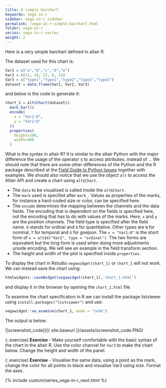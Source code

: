 ```yaml
---
title: A simple barchart
keywords: vega-in-r
sidebar: vega-in-r_sidebar
permalink: /vega-in-r-simple-barchart.html
folder: vega-in-r
series: vega-in-r-series
weight: 2
---
```

Here is a very simple barchart defined in altair R.

<div id="vis1"></div>
<script type="text/javascript">
    var yourVlSpec = {
  "$schema": "https://vega.github.io/schema/vega-lite/v4.0.0.json",
  "config": {
    "view": {
      "continuousHeight": 300,
      "continuousWidth": 400
    }
  },
  "data": {
    "name": "data-c15a74353a288269433adfdc7c0ad142"
  },
  "datasets": {
    "data-c15a74353a288269433adfdc7c0ad142": [
      {
        "Var1": "a",
        "Var2": 11,
        "Var3": "type1"
      },
      {
        "Var1": "b",
        "Var2": 19,
        "Var3": "type1"
      },
      {
        "Var1": "c",
        "Var2": 22,
        "Var3": "type2"
      },
      {
        "Var1": "d",
        "Var2": 8,
        "Var3": "type1"
      },
      {
        "Var1": "e",
        "Var2": 14,
        "Var3": "type2"
      }
    ]
  },
  "encoding": {
    "x": {
      "field": "Var1",
      "type": "ordinal"
    },
    "y": {
      "field": "Var2",
      "type": "quantitative"
    }
  },
  "height": 200,
  "mark": "bar",
  "width": 400
};
  vegaEmbed('#vis1', yourVlSpec);
</script>

The dataset used for this chart is:

```R
Var1 = c("a","b","c","d","e") 
Var2 = c(11, 19, 22, 8, 14)
Var3 = c("type1","type1","type2","type1","type2")
dataset = data.frame(Var1, Var2, Var3)
```

and below is the code to generate it:


```R
chart_1 = alt$Chart(dataset)$
  mark_bar()$
  encode(
    x = "Var1:O",
    y = "Var2:Q"
  )$
  properties(
    height=200,
    width=400
  )
```

What is the syntax in altair R? It is similar to the altair Python with the major difference the usage of the operator `$` to access attributes, instead of `.`. We should note that there are some other differences of the Python and the R package described at the [Field Guide to Python Issues](https://vegawidget.github.io/altair/articles/field-guide-python.html) together with examples.
We should also notice that we use the object `alt` to access the Altair API and create a chart using `alt$Chart`.
- The `data` to be visualised is called inside the `alt$Chart`.
- The `mark` used is specifed after `mark_`. Values as properties of the marks, for instance a hard-coded size or color, can be specified here.
- The `encode` determines the mapping between the channels and the data fields. The encoding that is dependent on the fields is specified here, not the encoding that has to do with values of the marks. Here, `x` and `y` are the position channels. The field type is specified after the field name. `O` stands for ordinal and `Q` for quantitative. Other types are `N` for nominal, `T` for temporal and `G` for goejson. The `x = "Var1:O"` is the short form of `x = alt$X("Var1", type = "ordinal")`. The two forms are equivalent but the long form is used when doing more adjustments unside encoding. We will see an example in the field transform section.
- The height and width of the plot is specified inside `properties`.

To display the chart in Rstudio `vegawidget(chart_1)` or `chart_1` will not work. We can instead save the chart using:
```R
htmlwidgets::saveWidget(vegawidget(chart_1),'chart_1.html')
```
and display it in the browser by opening the `chart_1.html` file.

To examine the chart specification in R we can install the package listviewer using `install.packages("listviewer")` and use:
```R
vegawidget::vw_examine(chart_1, mode = "code")
```
The output is below:

![screenshot_code]({{ site.baseurl }}/assets/screenshot_code.PNG)


{:.exercise}
**Exercise** - Make yourself comfortable with the basic syntax of the chart in the altair R. Use the color channel for `Var3` to make the chart below. Change the height and width of the panel.


<div id="vis2"></div>
<script type="text/javascript">
    var yourVlSpec = {
  "$schema": "https://vega.github.io/schema/vega-lite/v4.0.0.json",
  "config": {
    "view": {
      "continuousHeight": 300,
      "continuousWidth": 400
    }
  },
  "data": {
    "name": "data-c15a74353a288269433adfdc7c0ad142"
  },
  "datasets": {
    "data-c15a74353a288269433adfdc7c0ad142": [
      {
        "Var1": "a",
        "Var2": 11,
        "Var3": "type1"
      },
      {
        "Var1": "b",
        "Var2": 19,
        "Var3": "type1"
      },
      {
        "Var1": "c",
        "Var2": 22,
        "Var3": "type2"
      },
      {
        "Var1": "d",
        "Var2": 8,
        "Var3": "type1"
      },
      {
        "Var1": "e",
        "Var2": 14,
        "Var3": "type2"
      }
    ]
  },
  "encoding": {
    "color": {
      "field": "Var3",
      "type": "nominal"
    },
    "x": {
      "field": "Var1",
      "type": "ordinal"
    },
    "y": {
      "field": "Var2",
      "type": "quantitative"
    }
  },
  "height": 300,
  "mark": "bar",
  "width": 500
};
  vegaEmbed('#vis2', yourVlSpec);
</script>


{:.exercise}
**Exercise** - Visualise the same data, using a point as the mark, change the color for all points to black and visualise Var3 using size. Format the axes.



{% include custom/series_vega-in-r_next.html %}
